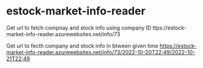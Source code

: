 # estock-market-info-reader


Get url to fetch compnay and stock info using company ID
ttps://estock-market-info-reader.azurewebsites.net/info/73

Get url to fecth company and stock info in btween given time 
https://estock-market-info-reader.azurewebsites.net/info/73/2022-10-20T22:49/2022-10-21T22:49
